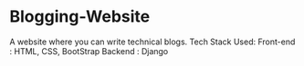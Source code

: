 # Blogging-Website
A website where you can write technical blogs.
Tech Stack Used:
Front-end : HTML, CSS, BootStrap
Backend : Django

